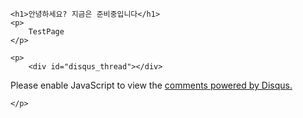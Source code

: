 <!doctype html>
<html>

<head>
	<title>
		SoMaOnline에 오신것을 환영합니다!
	</title>
	<meta charset="utf-8">
</head>
<body>
	
	<h1>안녕하세요? 지금은 준비중입니다</h1>
	<p>
		TestPage
	</p>
	
	<p>
		<div id="disqus_thread"></div>
<script>

/**
*  RECOMMENDED CONFIGURATION VARIABLES: EDIT AND UNCOMMENT THE SECTION BELOW TO INSERT DYNAMIC VALUES FROM YOUR PLATFORM OR CMS.
*  LEARN WHY DEFINING THESE VARIABLES IS IMPORTANT: https://disqus.com/admin/universalcode/#configuration-variables*/
/*
var disqus_config = function () {
this.page.url = PAGE_URL;  // Replace PAGE_URL with your page's canonical URL variable
this.page.identifier = PAGE_IDENTIFIER; // Replace PAGE_IDENTIFIER with your page's unique identifier variable
};
*/
(function() { // DON'T EDIT BELOW THIS LINE
var d = document, s = d.createElement('script');
s.src = 'https://somaonline1.disqus.com/embed.js';
s.setAttribute('data-timestamp', +new Date());
(d.head || d.body).appendChild(s);
})();
</script>
<noscript>Please enable JavaScript to view the <a href="https://disqus.com/?ref_noscript">comments powered by Disqus.</a></noscript>
	
	
	
	</p>
	
</body>
</html>
